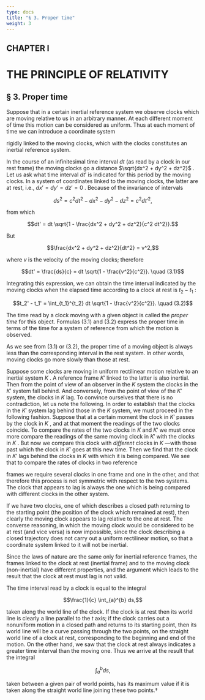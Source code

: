 ```yaml
---
type: docs
title: "§ 3. Proper time"
weight: 3
---
```

## CHAPTER I

# THE PRINCIPLE OF RELATIVITY

## § 3. Proper time

Suppose that in a certain inertial reference system we observe clocks which are moving relative to us in an arbitrary manner. At each different moment of time this motion can be considered as uniform. Thus at each moment of time we can introduce a coordinate system

rigidly linked to the moving clocks, which with the clocks constitutes an inertial reference system.

In the course of an infinitesimal time interval  $dt$  (as read by a clock in our rest frame) the moving clocks go a distance  $\sqrt{dx^2 + dy^2 + dz^2}$ . Let us ask what time interval  $dt'$  is indicated for this period by the moving clocks. In a system of coordinates linked to the moving clocks, the latter are at rest, i.e.,  $dx' = dy' = dz' = 0$ . Because of the invariance of intervals

$$ds^2 = c^2 dt^2 - dx^2 - dy^2 - dz^2 = c^2 dt'^2,$$

from which

$$dt' = dt \sqrt{1 - \frac{dx^2 + dy^2 + dz^2}{c^2 dt^2}}.$$

But

$$\frac{dx^2 + dy^2 + dz^2}{dt^2} = v^2,$$

where  $v$  is the velocity of the moving clocks; therefore

$$dt' = \frac{ds}{c} = dt \sqrt{1 - \frac{v^2}{c^2}}. \quad (3.1)$$

Integrating this expression, we can obtain the time interval indicated by the moving clocks when the elapsed time according to a clock at rest is  $t_2 - t_1$ :

$$t_2' - t_1' = \int_{t_1}^{t_2} dt \sqrt{1 - \frac{v^2}{c^2}}. \quad (3.2)$$

The time read by a clock moving with a given object is called the *proper time* for this object. Formulas (3.1) and (3.2) express the proper time in terms of the time for a system of reference from which the motion is observed.

As we see from (3.1) or (3.2), the proper time of a moving object is always less than the corresponding interval in the rest system. In other words, moving clocks go more slowly than those at rest.

Suppose some clocks are moving in uniform rectilinear motion relative to an inertial system  $K$ . A reference frame  $K'$  linked to the latter is also inertial. Then from the point of view of an observer in the  $K$  system the clocks in the  $K'$  system fall behind. And conversely, from the point of view of the  $K'$  system, the clocks in  $K$  lag. To convince ourselves that there is no contradiction, let us note the following. In order to establish that the clocks in the  $K'$  system lag behind those in the  $K$  system, we must proceed in the following fashion. Suppose that at a certain moment the clock in  $K'$  passes by the clock in  $K$ , and at that moment the readings of the two clocks coincide. To compare the rates of the two clocks in  $K$  and  $K'$  we must once more compare the readings of the same moving clock in  $K'$  with the clocks in  $K$ . But now we compare this clock with *different* clocks in  $K$ —with those past which the clock in  $K'$  goes at this new time. Then we find that the clock in  $K'$  lags behind the clocks in  $K$  with which it is being compared. We see that to compare the rates of clocks in two reference

frames we require several clocks in one frame and one in the other, and that therefore this process is not symmetric with respect to the two systems. The clock that appears to lag is always the one which is being compared with different clocks in the other system.

If we have two clocks, one of which describes a closed path returning to the starting point (the position of the clock which remained at rest), then clearly the moving clock appears to lag relative to the one at rest. The converse reasoning, in which the moving clock would be considered to be at rest (and vice versa) is now impossible, since the clock describing a closed trajectory does not carry out a uniform rectilinear motion, so that a coordinate system linked to it will not be inertial.

Since the laws of nature are the same only for inertial reference frames, the frames linked to the clock at rest (inertial frame) and to the moving clock (non-inertial) have different properties, and the argument which leads to the result that the clock at rest must lag is not valid.

The time interval read by a clock is equal to the integral

$$\frac{1}{c} \int_{a}^{b} ds,$$

taken along the world line of the clock. If the clock is at rest then its world line is clearly a line parallel to the  $t$  axis; if the clock carries out a nonuniform motion in a closed path and returns to its starting point, then its world line will be a curve passing through the two points, on the straight world line of a clock at rest, corresponding to the beginning and end of the motion. On the other hand, we saw that the clock at rest always indicates a greater time interval than the moving one. Thus we arrive at the result that the integral

$$\int_{a}^{b} ds,$$

taken between a given pair of world points, has its maximum value if it is taken along the straight world line joining these two points.†
